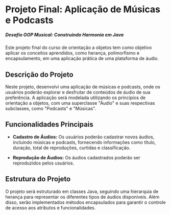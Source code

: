 # Projeto Final: Aplicação de Músicas e Podcasts

##### Desafio OOP Musical: Construindo Harmonia em Java
Este projeto final do curso de orientação a objetos tem como objetivo aplicar os conceitos aprendidos, como herança, polimorfismo e encapsulamento, em uma aplicação prática de uma plataforma de áudio.

## Descrição do Projeto

Neste projeto, desenvolvi uma aplicação de músicas e podcasts, onde os usuários poderão explorar e desfrutar de conteúdos de áudio de sua preferência. A aplicação será modelada utilizando os princípios de orientação a objetos, com uma superclasse "Áudio" e suas respectivas subclasses, como "Podcasts" e "Músicas".

## Funcionalidades Principais

- **Cadastro de Áudios:** Os usuários poderão cadastrar novos áudios, incluindo músicas e podcasts, fornecendo informações como título, duração, total de reproduções, curtidas e classificação.

- **Reprodução de Áudios:** Os áudios cadastrados poderão ser reproduzidos pelos usuários.

## Estrutura do Projeto

O projeto será estruturado em classes Java, seguindo uma hierarquia de herança para representar os diferentes tipos de áudios disponíveis. Além disso, serão implementados métodos encapsulados para garantir o controle de acesso aos atributos e funcionalidades.



